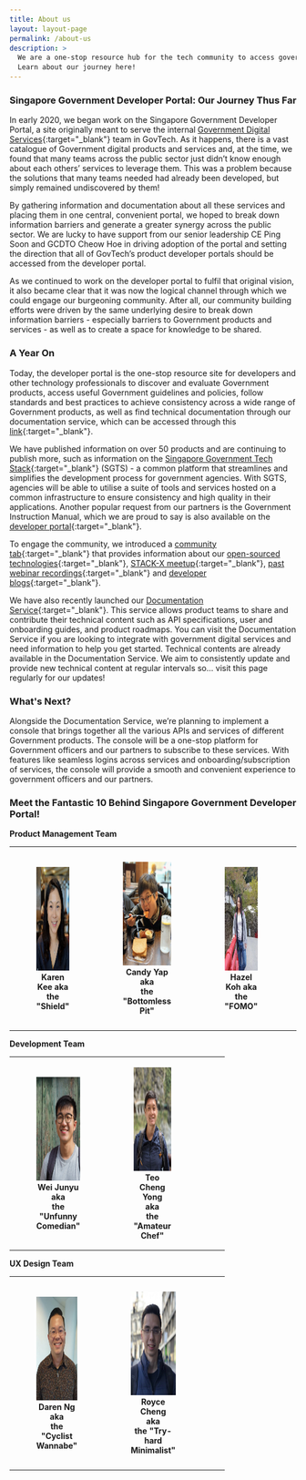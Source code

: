 ```yaml
--- 
title: About us
layout: layout-page
permalink: /about-us
description: >
  We are a one-stop resource hub for the tech community to access government products, guidelines, policies, and documentation services. 
  Learn about our journey here! 
---
```


### Singapore Government Developer Portal: Our Journey Thus Far

In early 2020, we began work on the Singapore Government Developer Portal, a site originally meant to serve the internal 
[Government Digital Services](https://hive.tech.gov.sg){:target="_blank"} team in GovTech. As it happens, there is a vast catalogue of Government digital 
products and services and, at the time, we found that many teams across the public sector just didn’t know enough about each others’ services to leverage them. 
This was a problem because the solutions that many teams needed had already been developed, but simply remained undiscovered by them!

By gathering information and documentation about all these services and placing them in one central, convenient portal, we hoped to break down information 
barriers and generate a greater synergy across the public sector. We are lucky to have support from our senior leadership CE Ping Soon and 
GCDTO Cheow Hoe in driving adoption of the portal and setting the direction that all of GovTech’s product developer portals should be accessed from the 
developer portal.

As we continued to work on the developer portal to fulfil that original vision, it also became clear that it was now the logical channel through which we 
could engage our burgeoning community. After all, our community building efforts were driven by the same underlying desire to break down information 
barriers - especially barriers to Government products and services - as well as to create a space for knowledge to be shared.

### A Year On

Today, the developer portal is the one-stop resource site for developers and other technology professionals to discover and evaluate Government products, access useful Government guidelines and policies, follow standards and best practices to achieve consistency across a wide range of Government products, as well as find technical documentation through our documentation service, which can be accessed through this [link](https://docs.developer.gov.sg){:target="_blank"}.

We have published information on over 50 products and are continuing to publish more, such as information on the 
[Singapore Government Tech Stack](/singapore-government-tech-stack/overview/){:target="_blank"} (SGTS) - a common platform that streamlines and simplifies the development process for government agencies. With SGTS, agencies will be able to utilise a suite of tools and services hosted on a common infrastructure to ensure consistency and high quality in their applications. Another popular request from our partners is the Government Instruction Manual, which we are proud to say is also available on the [developer portal](/guidelines/standards-and-best-practices/im8){:target="_blank"}.

To engage the community, we introduced a [community tab](/communities){:target="_blank"} that provides information about our 
[open-sourced technologies](/communities/open-source-technologies){:target="_blank"}, [STACK-X meetup](/communities/stack-x-meetups/overview.html){:target="_blank"}, [past webinar recordings](/communities/stack-x-meetups/past-webinars/){:target="_blank"} and [developer blogs](/communities/developer-blogs/){:target="_blank"}.

We have also recently launched our [Documentation Service](https://docs.developer.gov.sg){:target="_blank"}. This service allows product teams to share and contribute their technical content such as API specifications, user and onboarding guides, and product roadmaps. You can visit the Documentation Service if you are looking to integrate with government digital services and need information to help you get started. Technical contents are already available in the Documentation Service. We aim to consistently update and provide new technical content at regular intervals so... visit this page regularly for our updates!

### What's Next?

Alongside the Documentation Service, we’re planning to implement a console that brings together all the various APIs and services of different Government products. The console will be a one-stop platform for Government officers and our partners to subscribe to these services. With features like seamless logins across services and onboarding/subscription of services, the console will provide a smooth and convenient experience to government officers and our partners.

### Meet the Fantastic 10 Behind Singapore Government Developer Portal!

**Product Management Team**

<table style="width:100%">
  <tr>
    <th>
      <figure style="text-align: center">
        <img src="/assets/img/aboutus-karen.png" width="140px" height="182px" />
        <div class="is-size-8">Karen Kee aka<br>the "Shield"</div>
      </figure>
    </th>
    <th>
      <figure style="text-align: center">
        <img src="/assets/img/aboutus-candy.png" width="140px" height="182px" />
        <div class="is-size-8">Candy Yap aka<br>the "Bottomless Pit"</div>
      </figure>
    </th>
    <th>
      <figure style="text-align: center">
        <img src="/assets/img/aboutus-hazel.png" width="140px" height="182px" />
        <div class="is-size-8">Hazel Koh aka<br>the "FOMO"</div>
      </figure>
    </th>
    <th>
      <figure style="text-align: center">
        <img src="/assets/img/aboutus-rachel.png" width="140px" height="182px" />
        <div class="is-size-8">Rachel Woo aka<br>the "BBT Addict"</div>
      </figure>
    </th>
  </tr>
</table>

**Development Team**

<table style="width:75%">
  <tr>
    <th>
      <figure style="text-align: center">
        <img src="/assets/img/aboutus-junyu.png" width="140px" height="182px" />
        <div class="is-size-8">Wei Junyu<br>aka<br>the "Unfunny Comedian"</div>
      </figure>
    </th>
    <th>
      <figure style="text-align: center">
        <img src="/assets/img/aboutus-chengyong.png" width="140px" height="182px" />
        <div class="is-size-8">Teo Cheng Yong<br>aka<br>the "Amateur Chef"</div>
      </figure>
    </th>
    <th>
      <figure style="text-align: center">
        <img src="/assets/img/aboutus-kunsheng.png" width="140px" height="182px" />
        <div class="is-size-8">Tan Kun Sheng<br>aka<br>the "Bathroom Vocalist"</div>
      </figure>
    </th>
  </tr>
</table>

**UX Design Team**

<table style="width:75%">
  <tr>
    <th>
      <figure style="text-align: center">
        <img src="/assets/img/aboutus-daren.png" width="140px" height="182px" />
        <figcaption>Daren Ng<br>aka<br>the "Cyclist Wannabe"</figcaption>
      </figure>
    </th>
    <th>
      <figure style="text-align: center">
        <img src="/assets/img/aboutus-royce.png" width="145px" height="182px" />
        <figcaption>Royce Cheng<br>aka<br>the "Try-hard Minimalist"</figcaption>
      </figure>
    </th>
    <th>
      <figure style="text-align: center">
        <img src="/assets/img/aboutus-zikai.png" width="140px" height="182px" />
        <figcaption>Ong Zi Kai<br>aka<br>the "First-time Adult"</figcaption>
      </figure>
    </th>
  </tr>
</table>

